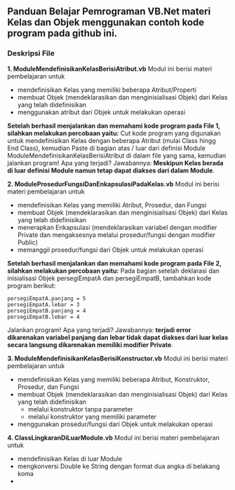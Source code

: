 ## Panduan Belajar Pemrograman VB.Net materi Kelas dan Objek menggunakan contoh kode program pada github ini.

### Deskripsi File
**1. ModuleMendefinisikanKelasBerisiAtribut.vb**
   Modul ini berisi materi pembelajaran untuk
   - mendefinisikan Kelas yang memiliki beberapa Atribut/Properti
   - membuat Objek (mendeklarasikan dan menginisialisasi Objek) dari Kelas yang telah didefinisikan
   - menggunakan atribut dari Objek untuk melakukan operasi

**Setelah berhasil menjalankan dan memahami kode program pada File 1, silahkan melakukan percobaan yaitu:**
Cut kode program yang digunakan untuk mendefinisikan Kelas dengan beberapa Atribut (mulai Class hingg End Class), kemudian Paste di bagian atas / luar dari definisi Module ModuleMendefinisikanKelasBerisiAtribut di dalam file yang sama, kemudian jalankan program! Apa yang terjadi? Jawabannya: **Meskipun Kelas berada di luar definisi Module namun tetap dapat diakses dari dalam Module**.

**2. ModuleProsedurFungsiDanEnkapsulasiPadaKelas.vb**
   Modul ini berisi materi pembelajaran untuk
   - mendefinisikan Kelas yang memiliki Atribut, Prosedur, dan Fungsi
   - membuat Objek (mendeklarasikan dan menginisialisasi Objek) dari Kelas yang telah didefinisikan
   - menerapkan Enkapsulasi (mendeklarasikan variabel dengan modifier Private dan mengaksesnya melalui prosedur/fungsi dengan modifier Public)
   - memanggil prosedur/fungsi dari Objek untuk melakukan operasi

**Setelah berhasil menjalankan dan memahami kode program pada File 2, silahkan melakukan percobaan yaitu:**
Pada bagian setelah deklarasi dan inisialisasi Objek persegiEmpatA dan persegiEmpatB, tambahkan kode program berikut:
```
persegiEmpatA.panjang = 5
persegiEmpatA.lebar = 3
persegiEmpatB.panjang = 4
persegiEmpatB.lebar = 4
```
Jalankan program! Apa yang terjadi?
Jawabannya: **terjadi error dikarenakan variabel panjang dan lebar tidak dapat diakses dari luar kelas secara langsung dikarenakan memiliki modifier Private**.

**3. ModuleMendefinisikanKelasBerisiKonstructor.vb**
   Modul ini berisi materi pembelajaran untuk
   - mendefinisikan Kelas yang memiliki beberapa Atribut, Konstruktor, Prosedur, dan Fungsi
   - membuat Objek (mendeklarasikan dan menginisialisasi Objek) dari Kelas yang telah didefinisikan
      - melalui konstruktor tanpa parameter
      - melalui konstruktor yang memiliki parameter
   - menggunakan prosedur/fungsi dari Objek untuk melakukan operasi

**4. ClassLingkaranDiLuarModule.vb**
   Modul ini berisi materi pembelajaran untuk
   - mendefinisikan Kelas di luar Module
   - mengkonversi Double ke String dengan format dua angka di belakang koma
   -
